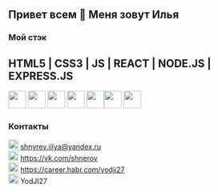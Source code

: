 ## Привет всем 👋 Меня зовут Илья

### Мой стэк

## HTML5 | CSS3 | JS | REACT | NODE.JS | EXPRESS.JS

<img width="35" height="35" src="https://simpleicons.org/icons/visualstudiocode.svg"> <img width="35" height="35" src="https://simpleicons.org/icons/html5.svg"> <img width="35" height="35" src="https://simpleicons.org/icons/css3.svg"> <img width="35" height="35" src="https://simpleicons.org/icons/javascript.svg"> <img width="35" height="35" src="https://simpleicons.org/icons/react.svg"><img width="35" height="35" src="https://simpleicons.org/icons/node-dot-js.svg"> <img width="35" height="35" src="https://simpleicons.org/icons/git.svg">


### Контакты
<img src="https://www.pngrepo.com/png/285/170/email.png" width="20" height="20">  shnyrev.iilya@yandex.ru   
<img src="https://simpleicons.org/icons/vk.svg" width="20" height="20">  https://vk.com/shnerov  
<img src="https://simpleicons.org/icons/habr.svg" width="20" height="20">  https://career.habr.com/yodji27  
<img src="https://simpleicons.org/icons/telegram.svg" width="20" height="20">  YodJI27  
